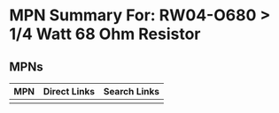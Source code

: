 



# MPN Summary For: RW04-O680 > 1/4 Watt 68 Ohm Resistor

## MPNs
  

|MPN|Direct Links|Search Links|
| :--- | :--- | :--- |
||||
